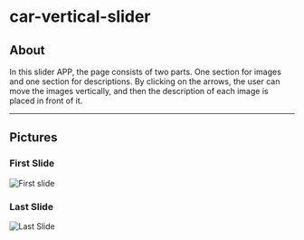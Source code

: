# car-vertical-slider
## About
In this slider APP, the page consists of two parts. One section for images and one section for descriptions. By clicking on the arrows, the user can move the images vertically, and then the description of each image is placed in front of it.
***
## Pictures
### First Slide
![First slide](https://github.com/arimoa/car-vertical-slider/assets/134084996/c4f139a2-8f73-471e-b527-407ef3cf5b35)

### Last Slide
![Last Slide](https://github.com/arimoa/car-vertical-slider/assets/134084996/3af81e0b-5af8-4d74-b4b6-4e119c283d14)


